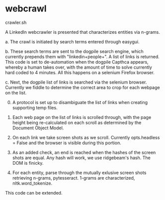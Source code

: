 # webcrawl

crawler.sh

A LinkedIn webcrawler is presented that characterizes entities via n-grams. 


a. The crawl is initiated by search terms entered through easygui.


b. These search terms are sent to the dogpile search engine, which currently prepends them with "linkedin+people+".  A list of links is returned.  This code is set to de-automation when the dogpile Capthca appears, whereby a human takes over, with the amount of time to solve currently hard coded to 4 minutes. All this happens on a selenium Firefox browser. 


c. Next, the dogpile list of links is searched via the selenium browser. Currently we fiddle to determine the correct area to crop for each webpage on the list.

  0. A protocol is set up to disambiguate the list of links when creating supporting temp files.
  
  1. Each web page on the list of links is scrolled through, with the page height being re-calculated on each scroll as determined by the Document Object Model.
  
  2. On each link we take screen shots as we scroll. Currently opts.headless = False and the browser is visible during this portion.
  
  3. As an added check, an end is reached when the hashes of the screen shots are equal. Any hash will work, we use ridgebeam's hash. The DOM is finicky.
  
  4. For each entity, parse through the mutually exlusive screen shots retrieving n-grams, pytesseract. 1-grams are characterized, nltk.word_tokenize.



This code can be extended.
